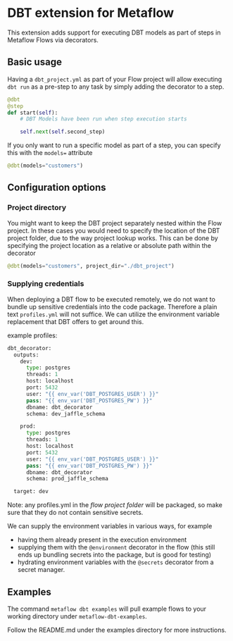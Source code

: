# DBT extension for Metaflow

This extension adds support for executing DBT models as part of steps in Metaflow Flows via decorators.

## Basic usage

Having a `dbt_project.yml` as part of your Flow project will allow executing `dbt run` as a pre-step to any task by simply adding the decorator to a step.

```python
@dbt
@step
def start(self):
    # DBT Models have been run when step execution starts

    self.next(self.second_step)
```

If you only want to run a specific model as part of a step, you can specify this with the `models=` attribute
```python
@dbt(models="customers")
```

## Configuration options

### Project directory
You might want to keep the DBT project separately nested within the Flow project. In these cases you would need to specify the location of the DBT project folder, due to the way project lookup works.
This can be done by specifying the project location as a relative or absolute path within the decorator
```python
@dbt(models="customers", project_dir="./dbt_project")
```

### Supplying credentials

When deploying a DBT flow to be executed remotely, we do not want to bundle up sensitive credentials into the code package. Therefore a plain text `profiles.yml` will not suffice.
We can utilize the environment variable replacement that DBT offers to get around this.

example profiles:
```python
dbt_decorator:
  outputs:
    dev:
      type: postgres
      threads: 1
      host: localhost
      port: 5432
      user: "{{ env_var('DBT_POSTGRES_USER') }}"
      pass: "{{ env_var('DBT_POSTGRES_PW') }}"
      dbname: dbt_decorator
      schema: dev_jaffle_schema

    prod:
      type: postgres
      threads: 1
      host: localhost
      port: 5432
      user: "{{ env_var('DBT_POSTGRES_USER') }}"
      pass: "{{ env_var('DBT_POSTGRES_PW') }}"
      dbname: dbt_decorator
      schema: prod_jaffle_schema

  target: dev
```

Note: any profiles.yml in the *flow project folder* will be packaged, so make sure that they do not contain sensitive secrets.

We can supply the environment variables in various ways, for example
- having them already present in the execution environment
- supplying them with the `@environment` decorator in the flow (this still ends up bundling secrets into the package, but is good for testing)
- hydrating environment variables with the `@secrets` decorator from a secret manager.

## Examples

The command `metaflow dbt examples` will pull example flows to your working directory under `metaflow-dbt-examples`.

Follow the README.md under the examples directory for more instructions.
